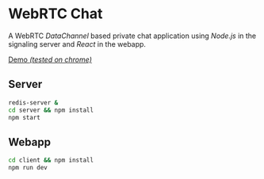 # WebRTC Chat

A WebRTC *DataChannel* based private chat application using *Node.js* in the signaling server and *React* in the webapp.

[Demo *(tested on chrome)*](http://aniruddhanath.github.io/webrtc_chat/)

Server
--

```sh
redis-server &
cd server && npm install
npm start
```

Webapp
--

```sh
cd client && npm install
npm run dev
```
